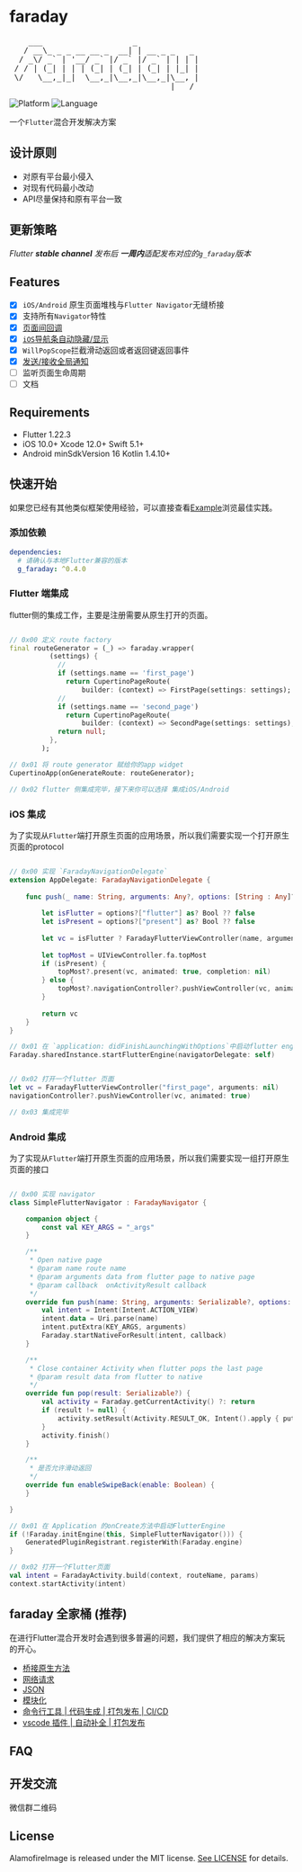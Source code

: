 # faraday

<pre>
    ___                   _
   / __\_ _ _ __ __ _  __| | __ _ _   _
  / _\/ _` | '__/ _` |/ _` |/ _` | | | |
 / / | (_| | | | (_| | (_| | (_| | |_| |
 \/   \__,_|_|  \__,_|\__,_|\__,_|\__, |
                                  |___/
</pre>

![Platform](https://img.shields.io/badge/platform-ios%7Candroid-green)
![Language](https://img.shields.io/badge/language-dart%7Cswift%7Ckotlin-lightgrey)

一个`Flutter`混合开发解决方案

## 设计原则

- 对原有平台最小侵入
- 对现有代码最小改动
- API尽量保持和原有平台一致

## 更新策略

_Flutter **stable channel** 发布后 **一周内**适配发布对应的`g_faraday`版本_

## Features

- [x] `iOS/Android` 原生页面堆栈与`Flutter Navigator`无缝桥接
- [x] 支持所有`Navigator`特性
- [x] [页面间回调](docs/callback.md)
- [x] [`iOS`导航条自动隐藏/显示](docs/ios_navigation_bar.md)
- [x] `WillPopScope`拦截滑动返回或者返回键返回事件
- [x] [发送/接收全局通知](docs/notification.md)
- [ ] 监听页面生命周期
- [ ] 文档

## Requirements
- Flutter 1.22.3
- iOS 10.0+ Xcode 12.0+ Swift 5.1+
- Android minSdkVersion 16 Kotlin 1.4.10+

## 快速开始

如果您已经有其他类似框架使用经验，可以直接查看[Example](example/)浏览最佳实践。

### 添加依赖

``` yaml
dependencies:
  # 请确认与本地Flutter兼容的版本
  g_faraday: ^0.4.0
```

### Flutter 端集成

flutter侧的集成工作，主要是注册需要从原生打开的页面。

``` dart

// 0x00 定义 route factory
final routeGenerator = (_) => faraday.wrapper(
          (settings) {
            //
            if (settings.name == 'first_page')
              return CupertinoPageRoute(
                  builder: (context) => FirstPage(settings: settings);
            //
            if (settings.name == 'second_page')
              return CupertinoPageRoute(
                  builder: (context) => SecondPage(settings: settings);
            return null;
          },
        );

// 0x01 将 route generator 赋给你的app widget
CupertinoApp(onGenerateRoute: routeGenerator);

// 0x02 flutter 侧集成完毕，接下来你可以选择 集成iOS/Android
```

### iOS 集成

为了实现从`Flutter`端打开原生页面的应用场景，所以我们需要实现一个打开原生页面的protocol

``` swift

// 0x00 实现 `FaradayNavigationDelegate`
extension AppDelegate: FaradayNavigationDelegate {
    
    func push(_ name: String, arguments: Any?, options: [String : Any]?) -> UIViewController? {
        
        let isFlutter = options?["flutter"] as? Bool ?? false
        let isPresent = options?["present"] as? Bool ?? false
        
        let vc = isFlutter ? FaradayFlutterViewController(name, arguments: arguments) : FirstViewController(name， arguments: arguments)
        
        let topMost = UIViewController.fa.topMost
        if (isPresent) {
            topMost?.present(vc, animated: true, completion: nil)
        } else {
            topMost?.navigationController?.pushViewController(vc, animated: true)
        }
        
        return vc
    }
}

// 0x01 在 `application: didFinishLaunchingWithOptions`中启动flutter engine
Faraday.sharedInstance.startFlutterEngine(navigatorDelegate: self)


// 0x02 打开一个flutter 页面
let vc = FaradayFlutterViewController("first_page", arguments: nil)
navigationController?.pushViewController(vc, animated: true)

// 0x03 集成完毕
```
### Android 集成

为了实现从`Flutter`端打开原生页面的应用场景，所以我们需要实现一组打开原生页面的接口

``` kotlin

// 0x00 实现 navigator
class SimpleFlutterNavigator : FaradayNavigator {

    companion object {
        const val KEY_ARGS = "_args"
    }

    /**
     * Open native page
     * @param name route name
     * @param arguments data from flutter page to native page
     * @param callback  onActivityResult callback
     */
    override fun push(name: String, arguments: Serializable?, options: HashMap<String, *>?, callback: (result: HashMap<String, *>?) -> Unit) {
        val intent = Intent(Intent.ACTION_VIEW)
        intent.data = Uri.parse(name)
        intent.putExtra(KEY_ARGS, arguments)
        Faraday.startNativeForResult(intent, callback)
    }

    /**
     * Close container Activity when flutter pops the last page
     * @param result data from flutter to native
     */
    override fun pop(result: Serializable?) {
        val activity = Faraday.getCurrentActivity() ?: return
        if (result != null) {
            activity.setResult(Activity.RESULT_OK, Intent().apply { putExtra(KEY_ARGS, result) })
        }
        activity.finish()
    }

    /**
     * 是否允许滑动返回
     */
    override fun enableSwipeBack(enable: Boolean) {
    }

}

// 0x01 在 Application 的onCreate方法中启动FlutterEngine
if (!Faraday.initEngine(this, SimpleFlutterNavigator())) {
    GeneratedPluginRegistrant.registerWith(Faraday.engine)
}

// 0x02 打开一个Flutter页面
val intent = FaradayActivity.build(context, routeName, params)
context.startActivity(intent)

```

## faraday 全家桶 (推荐)

在进行Flutter混合开发时会遇到很多普遍的问题，我们提供了相应的解决方案玩的开心。

- [桥接原生方法]()
- [网络请求]()
- [JSON]()
- [模块化]()
- [命令行工具 | 代码生成 | 打包发布 | CI/CD]()
- [vscode 插件 | 自动补全 | 打包发布]()

## FAQ

## 开发交流
微信群二维码

## License

AlamofireImage is released under the MIT license. [See LICENSE](LICENSE) for details.
